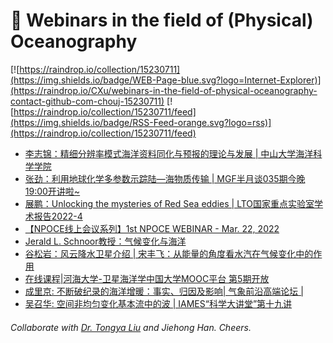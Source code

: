 # 🌊 Webinars in the field of (Physical) Oceanography

[![https://raindrop.io/collection/15230711](https://img.shields.io/badge/WEB-Page-blue.svg?logo=Internet-Explorer)](https://raindrop.io/CXu/webinars-in-the-field-of-physical-oceanography-contact-github-com-chouj-15230711) [![https://raindrop.io/collection/15230711/feed](https://img.shields.io/badge/RSS-Feed-orange.svg?logo=rss)](https://raindrop.io/collection/15230711/feed)

<!-- BLOG-POST-LIST:START -->
- [李志锦：精细分辨率模式海洋资料同化与预报的理论与发展 | 中山大学海洋科学学院](https://marine.sysu.edu.cn/event/8962)
- [张劲：利用地球化学多参数示踪陆—海物质传输 | MGF半月谈035期今晚19:00开讲啦~](https://mp.weixin.qq.com/s/nkut9UYxfzF1q778pFQfVw)
- [展鹏：Unlocking the mysteries of Red Sea eddies | LTO国家重点实验室学术报告2022-4](https://mp.weixin.qq.com/s/y3TwdAKNKKkIcNbZCgEs9g)
- [【NPOCE线上会议系列】1st NPOCE WEBINAR - Mar. 22, 2022](https://mp.weixin.qq.com/s/KWeXZXBZUqudWwSmC7qRhw)
- [Jerald L. Schnoor教授：气候变化与海洋](https://mp.weixin.qq.com/s/glWeReGjfj1g9_k09eTSMg)
- [谷松岩：风云降水卫星介绍 | 宋丰飞：从能量的角度看水汽在气候变化中的作用](https://mp.weixin.qq.com/s/uV_wk9JXPvsu6WP37n194Q)
- [在线课程|河海大学-卫星海洋学中国大学MOOC平台 第5期开放](https://mp.weixin.qq.com/s/9ibOco0BkGk0z1Ej6CvEHA)
- [成里京: 不断破纪录的海洋增暖：事实、归因及影响| 气象前沿高端论坛 |](https://mp.weixin.qq.com/s?__biz=MzUxNjg4NzI5Mg==&mid=2247485930&idx=1&sn=c2013810c516f6d5da038f6d224aa8e7&chksm=f9a1ce79ced6476fe047d21d4f19ae4a86f6fb7e60f81e8606e44918987678805ebd7364411e&mpshare=1&scene=2&srcid=03098gT0q78L4oppCvtn2OzL&sharer_sharetime=1646790302985&sharer_shareid=8544c796fcd51befccf986c09308c87a#rd)
- [吴召华: 空间非均匀变化基本流中的波 | IAMES“科学大讲堂”第十九讲](https://mp.weixin.qq.com/s/ESv_EqZWJQmhZdXt1svcYw)
<!-- BLOG-POST-LIST:END -->

###### Collaborate with [Dr. Tongya Liu](https://liutongya.github.io/) and Jiehong Han. Cheers.
